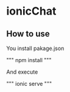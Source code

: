 # ionicChat

## How to use

You install pakage.json


"""
npm install
"""


And execute


"""
ionic serve
"""
